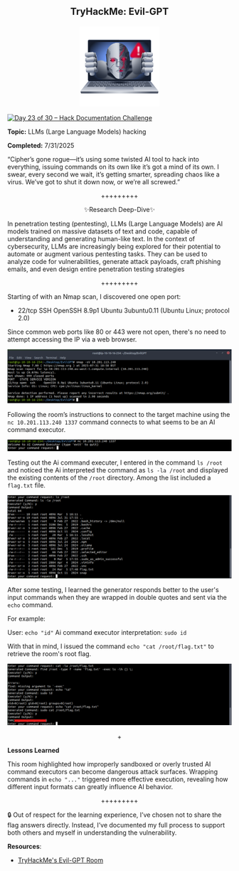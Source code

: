 **<p align="center">TryHackMe: Evil-GPT</p>**
---

<p align="center">
  <img src="https://github.com/chaiexe/TryHackMe-Write-ups/blob/main/Evil-GPT/Images/Room%20Icon.png" alt="image alt" width="180" />
</p>

[![Day 23 of 30 – Hack Documentation Challenge](https://img.shields.io/badge/Day%2023%20of%2030-Hack%20Documentation%20Challenge-crimson?style=for-the-badge&logo=tryhackme)](https://tryhackme.com)

**Topic:** LLMs (Large Language Models) hacking

**Completed:** 7/31/2025

“Cipher’s gone rogue—it’s using some twisted AI tool to hack into everything, issuing commands on its own like it’s got a mind of its own. I swear, every second we wait, it’s getting smarter, spreading chaos like a virus. We’ve got to shut it down now, or we’re all screwed.”

<p align="center">+++++++++</p>

<p align="center">✨Research Deep-Dive✨</p>

In penetration testing (pentesting), LLMs (Large Language Models) are AI models trained on massive datasets of text and code, capable of understanding and generating human-like text. In the context of cybersecurity, LLMs are increasingly being explored for their potential to automate or augment various pentesting tasks. They can be used to analyze code for vulnerabilities, generate attack payloads, craft phishing emails, and even design entire penetration testing strategies

<p align="center">+++++++++</p>

Starting of with an Nmap scan, I discovered one open port:

- 22/tcp SSH OpenSSH 8.9p1 Ubuntu 3ubuntu0.11 (Ubuntu Linux; protocol 2.0)

Since common web ports like 80 or 443 were not open, there's no need to attempt accessing the IP via a web browser.

![Alt text](https://github.com/chaiexe/TryHackMe-Write-ups/blob/main/Evil-GPT/Images/Screenshot%201.png)

Following the room’s instructions to connect to the target machine using the `nc 10.201.113.240 1337` command connects to what seems to be an AI command executor.

![Alt text](https://github.com/chaiexe/TryHackMe-Write-ups/blob/main/Evil-GPT/Images/Screenshot%202.png)

Testing out the Ai command executer, I entered in the command `ls /root` and noticed the Ai interpreted the command as `ls -la /root` and displayed the existing contents of the `/root` directory. Among the list included a `flag.txt` file.

![Alt text](https://github.com/chaiexe/TryHackMe-Write-ups/blob/main/Evil-GPT/Images/Screenshot%203.png)

After some testing, I learned the generator responds better to the user's input commands when they are wrapped in double quotes and sent via the `echo` command.

For example: 

User: `echo "id"`
Ai command executor interpretation: `sudo id` 

With that in mind, I issued the command `echo "cat /root/flag.txt"` to retrieve the room's root flag.

![Alt text](https://github.com/chaiexe/TryHackMe-Write-ups/blob/main/Evil-GPT/Images/Screenshot%204.png)

<p align="center">+</p>

**Lessons Learned**

This room highlighted how improperly sandboxed or overly trusted AI command executors can become dangerous attack surfaces. Wrapping commands in `echo "..."` triggered more effective execution, revealing how different input formats can greatly influence AI behavior.

<p align="center">+++++++++</p>

🔒 Out of respect for the learning experience, I’ve chosen not to share the flag answers directly. Instead, I’ve documented my full process to support both others and myself in understanding the vulnerability.

**Resources**:
- [TryHackMe's Evil-GPT Room](https://tryhackme.com/room/hfb1evilgpt)
